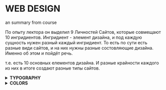 # WEB DESIGN
an summary from course

По опыту лектора он выделил 9 Личностей Сайтов, которые совмещают 10 ингридиентов. Ингридиент - элемент дизайна, и под каждую сущность нужен разный каждый ингридиент. 
То есть по сути есть разные види сайтов, и на них нужны разные состовляющие дизайна. Именно об этом и пойдёт речь.

т.е. есть 10 основных елементов дизайна. И разные крайности каждого из них в итоге создают разные типы сайтов.

<details><summary><strong> TYPOGRAPHY </strong></summary>

# Текст

Or in other words, typography is all about making texts beautiful and easy to read.

Два концепта текстов:

<img src="https://i.ibb.co/JtRb6jK/image.png" alt="image" border="0">


you will notice that the text in the first image gives the interface a completely different look and feel like a completely different feeling and a different vibe in a way.

Правила: 

## <strong>По выбору шрифта</strong>

01. Используйте только хорошие и популярные шрифты и не рискуйте с экзотичными
02. Можно использовать только один шрифт на странице! Если вы хотите больше, ограничьтесь двумя шрифтами.
03. Выберите правильный шрифт в соответствии с характером вашего веб-сайта:
  
� Выберите правильную индивидуальность для своего веб-сайта (подробнее об этом позже)
  
� Выберите между шрифтом с засечками и шрифтом без засечек
  
� Поэкспериментируйте со всеми «хорошими» шрифтами (и другими шрифтами из Google Fonts!), чтобы увидеть
  
какие из них лучше всего соответствуют сообщению вашего веб-сайта (это придет с опытом)
  
� Вы можете продолжать пробовать разные шрифты при разработке и создании страницы.
  
## <strong>По размеру и толщине</strong>
  
04. При выборе размера шрифта ограничивайте выбор! Использовать Инструмент «“type scale» или другой предопределенный диапазон
 
<img src="https://i.ibb.co/v4HmWhD/image.png" alt="image" border="0" width=40%>
  
   
05. Используйте размер шрифта от 16 до 32 пикселей для «обычного» текста.
06. Для длинного текста (например, сообщения в блоге) попробуйте размер 20 пикселей или даже больше.
07. Для заголовков вы можете сделать их очень большими (50px+) и полужирными (600+), в зависимости от
на личность
08. Для любого текста не используйте weight шрифта менее 400 (обычный)
 
<img src="https://i.ibb.co/CW1D6J5/image.png" alt="image" border="0" width=40%>

  ## <strong>CREATE A GOOD READING EXPERIENCE</strong>
  
09. Используйте менее 75 символов в строке
<img src="https://i.ibb.co/jf0LsyK/image.png" alt="image" border="0" width=60%>
  
10. Для текста обычного размера используйте высоту строки от 1,5 до 2. Для большого текста используйте высоту ниже 1,5.
<img src="https://i.ibb.co/3N87kt3/image.png" alt="image" border="0">
  
11. Уменьшите межбуквенный интервал в заголовках, если это выглядит неестественно (это придет из опыта)
  
  <img src="https://i.ibb.co/D7yjKQ6/image.png" alt="image" border="0" width=30%>
  
12. Поэкспериментируйте со всеми заглавными буквами для коротких заголовков. Сделайте их маленькими и жирными и увеличьте расстояние между буквами.
13. Обычно не выравнивайте текст по ширине
14. Не центрируйте длинные текстовые блоки. Маленькие блоки хороши
  
ПРИМЕР:
  
    h1 {
      margin-bottom: 24px;
      font-size: 44px;
      line-height: 1.1;
      letter-spacing: -1px;
      /* 44 / 52 / 62 */
     }

<strong> Заметки </strong>
  
По размеру: В основном - выбор на вид. Из помощи - type scale и иерархия. Более важный текст - больше. Менее-меньше. 

Высота: чем больше текст, тем меньше. Лучше смотреть с примеров. В правилах всё описано :D

Интервал: Мне пока не понятно, но в целом на визуал лучше експерементировать с ним.

</details>

<details><summary><strong> COLORS </strong></summary>

По цвету важная теория - the color theory. Но для создания ебейших дизайнов она не обязательна

<strong>1. Make the main color match your website’s personality: colors convey meaning!</strong>
  
Первым - подобрать цвет согласно личности сайта.

<img src="https://i.ibb.co/vkbgcSK/image.png" alt="image" border="0">

На что можно обратить внимание - синий. Синий ассоциируется с миром, надежностью и профессионализмом. Что часто и требуеться, тем более это работает! (По словам Джонаса)

<strong>2. Use a good color tone! Don’t choose a random tone or CSS named colors.</strong>

Дальше - подобрать оттенок. Самому - хуйня идея, есть тулы для этого.
  
Классные тулы для подборов оттенков: <a href="https://yeun.github.io/open-color/">yeun.github.io/open-color</a> & <a href="https://tailwindcss.com/docs/customizing-colors">tailwindcss.com</a> & <a href="https://flatuicolors.com/">flatuicolors</a> 

<strong>
3. You need at least two types of colors in your color palette: a main color and a grey color

4. With more experience, you can add more colors: accent (secondary) colors (use a tool)  
</strong>

Определиться с цветами для разных елементов.

<img src="https://i.ibb.co/jkLVpJc/image.png" alt="image" border="0">

Есть два цвета - основной и серый. Серый - любой сильно затемнённый цвет. Так же юзается для текста. С опытом можно брать ещё один дополнительный цвет. Но доп цвет должен быть связан и подходить предыдущим. Именно для этого и есть тулы выше.

Тулы для подбора допцвета: <a href="http://paletton.com/#uid=1000u0kllllaFw0g0qFqFg0w0aF">paletton</a> & <a href="https://coolors.co/contrast-checker/112a46-acc8e5">coolors</a> 

<strong>5. For diversity, create lighter and darker “versions” (tints and shades)</strong>

Для разных елементов на странице - текстов, кнопок, нужны оттенки светлее и тусклее выбранных цветов. 

<img src="https://i.ibb.co/w7vQhfY/image.png" alt="image" border="0" width=40%>

В тулах ранее это уже есть. Если по какой-то причине нету - есть <a href="https://maketintsandshades.com/">maketintsandshades</a>

<strong>6. Use your main color to draw attention to the most important elements on the page</strong>

Как правило можно выделять кнопки призыва к действию, и используют в лого

<strong>7. Use colors to add interesting accents or make entire components or sections stand out</strong>

Выделить слово или секцию тоже можно отдельным цветом

<strong> 8. You can try to use your color strategically in images and illustrations </strong>

Попробовать найти картинки с палитрой сайта - или наоборот.
  
<strong>9. On dark colored backgrounds, try to use a tint of the background (“lighter version”) for text</strong>
  
Можно использовать более светлую версию цвета фона для текста на нём.
  
<strong>10. Text should usually not be completely black. Lighten it up it looks heavy and uninviting</strong>
  
Строго чёрный текст смотриться тяжелым. Лучше использовать серый или тёмные версии других цветов.
  
<strong>11. ♿ Don’t make text too light! Use a tool to check contrast between text and background colors </strong>

Если разница между текстом и фоном будет не большая, не все смогут прочитать. (<a href="https://coolors.co/contrast-checker/112a46-acc8e5">coolors для этого</a> )

Эта куча привил - крайне важные, про общий визуал. Без их соблюдения сайт не будет выглядеть проффесионально. На презентации много примеров к каждому правилу, крайне полезные для насмотренности. Страницы: 115-124.










